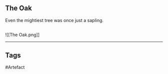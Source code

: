 ## The Oak
Even the mightiest tree was once just a sapling.
## 
![[The Oak.png]]

---
## Tags
#Artefact